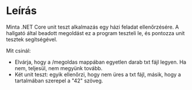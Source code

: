# Leírás

Minta .NET Core unit teszt alkalmazás egy házi feladat ellenőrzésére. A hallgató által beadott megoldást ez a program teszteli le, és pontozza unit tesztek segítségével.

Mit csinál:

* Elvárja, hogy a /megoldas mappában egyetlen darab txt fájl legyen. Ha nem, teljesül, nem megyünk tovább.
* Két unit teszt: egyik ellenőrzi, hogy nem üres a txt fájl, másik, hogy a tartalmában szerepel a "42" szöveg.
